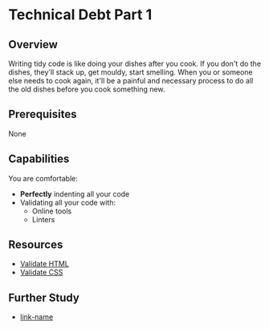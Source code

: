 # Technical Debt Part 1

## Overview
Writing tidy code is like doing your dishes after you cook. If you don't do the dishes, they'll stack up, get mouldy, start smelling. When you or someone else needs to cook again, it'll be a painful and necessary process to do all the old dishes before you cook something new.

## Prerequisites
None

## Capabilities
You are comfortable:

- **Perfectly** indenting all your code
- Validating all your code with:
  - Online tools
  - Linters

## Resources

- [Validate HTML](resources/html-validation-TUTORIAL/README.md)
- [Validate CSS]()

## Further Study

- [link-name](link.com)

